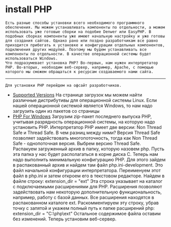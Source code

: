 # install PHP
    Есть разные способы установки всего необходимого программного обеспечения. Мы можем устанавливать компоненты по отдельности, а можем использовать уже готовые сборки на подобие Denwer или EasyPHP. В подобных сборках компоненты уже имеют начальную настройку и уже готовы для создания сайтов. Однако рано или поздно разработчикам все равно приходится прибегать к установке и конфигурации отдельных компонентов, подключения других модулей. Поэтому мы будем устанавливать все компоненты по отдельности. В качестве операционной системы будет использоваться Windows.
    Что подразумевает установка PHP? Во-первых, нам нужен интерпретатор PHP. Во-вторых, необходим веб-сервер, например, Apache, с помощью которого мы сможем обращаться к ресурсам создаваемого нами сайта.
 * * *
    Для установки PHP перейдем на офсайт разработчиков.
 + [Supported Versions](https://www.php.net/downloads)
    На странице загрузок мы можем найти различные дистрибутивы для операционной системы Linux.
    Если нашей операционной системой является Windows, то нам надо загрузить один из пакетов со страницы
 + [PHP For Windows](https://windows.php.net/download)
    Загрузим zip-пакет последнего выпуска PHP, учитывая разрядность операционной системы, на которую надо установить PHP.
Интерпретатор PHP имеет две версии: Non Thread Safe и Thread Safe. В чем разниц между ними? Версия Thread Safe позволяет задействовать многопоточность, тогда как Non Thread Safe - однопоточная версия. Выбрем версию Thread Safe.
Распакуем загруженный архив в папку, которую назовем php. Пусть эта папка у нас будет располагаться в корне диска C.
Теперь нам надо выполнить минимальную конфигурацию PHP. Для этого зайдем в распакованный архив и найдем там файл php.ini-development.
Это файл начальной конфигурации интерпретатора. Переименуем этот файл в php.ini и затем откроем его в текстовом редакторе.
Найдем в файле строку:
extension_dir = "ext"
Эта строка указывает на каталог с подключаемыми расширениями для PHP. Расширения позволяют задействовать нам некоторую дополнительную функциональность, например, работу с базой данных. Все расширения находятся в распакованном каталоге ext.
Раскомментируем эту строку, убрав точку с запятой и укажем полный путь к папке расширений php:
extension_dir = "C:\php\ext"
Остальное содержимое файла оставим без изменений.
Теперь установим веб-сервер.